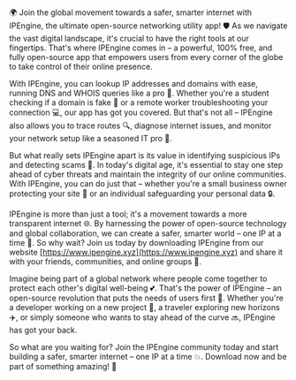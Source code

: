 🌍 Join the global movement towards a safer, smarter internet with IPEngine, the ultimate open-source networking utility app! 🛡️ As we navigate the vast digital landscape, it's crucial to have the right tools at our fingertips. That's where IPEngine comes in – a powerful, 100% free, and fully open-source app that empowers users from every corner of the globe to take control of their online presence.

With IPEngine, you can lookup IP addresses and domains with ease, running DNS and WHOIS queries like a pro 📡. Whether you're a student checking if a domain is fake 👀 or a remote worker troubleshooting your connection 💻, our app has got you covered. But that's not all – IPEngine also allows you to trace routes 🔍, diagnose internet issues, and monitor your network setup like a seasoned IT pro 🚀.

But what really sets IPEngine apart is its value in identifying suspicious IPs and detecting scams 👮. In today's digital age, it's essential to stay one step ahead of cyber threats and maintain the integrity of our online communities. With IPEngine, you can do just that – whether you're a small business owner protecting your site 🏢 or an individual safeguarding your personal data 🔒.

IPEngine is more than just a tool; it's a movement towards a more transparent internet 🌐. By harnessing the power of open-source technology and global collaboration, we can create a safer, smarter world – one IP at a time 💪. So why wait? Join us today by downloading IPEngine from our website [https://www.ipengine.xyz](https://www.ipengine.xyz) and share it with your friends, communities, and online groups 📢.

Imagine being part of a global network where people come together to protect each other's digital well-being 💕. That's the power of IPEngine – an open-source revolution that puts the needs of users first 👥. Whether you're a developer working on a new project 🎉, a traveler exploring new horizons ✈️, or simply someone who wants to stay ahead of the curve 🔜, IPEngine has got your back.

So what are you waiting for? Join the IPEngine community today and start building a safer, smarter internet – one IP at a time 💥. Download now and be part of something amazing! 👋